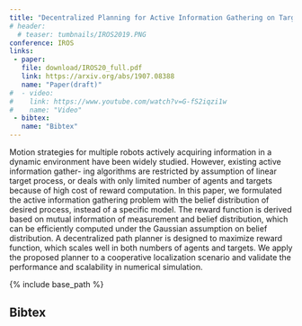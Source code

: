 ```yaml
---
title: "Decentralized Planning for Active Information Gathering on Targets with Probabilistic Model (Under Review)"
# header:
  # teaser: tumbnails/IROS2019.PNG
conference: IROS
links: 
 - paper: 
   file: download/IROS20_full.pdf
   link: https://arxiv.org/abs/1907.08388
   name: "Paper(draft)"
#  - video:
#    link: https://www.youtube.com/watch?v=G-fS2iqzi1w
#    name: "Video"
 - bibtex: 
   name: "Bibtex"
---
```


<!-- {% include youtubePlayer.html id="G-fS2iqzi1w" %} -->

Motion strategies for multiple robots actively acquiring information in a dynamic environment have been widely studied. However, existing active information gather- ing algorithms are restricted by assumption of linear target process, or deals with only limited number of agents and targets because of high cost of reward computation. In this paper, we formulated the active information gathering problem with the belief distribution of desired process, instead of a specific model. The reward function is derived based on mutual information of measurement and belief distribution, which can be efficiently computed under the Gaussian assumption on belief distribution. A decentralized path planner is designed to maximize reward function, which scales well in both numbers of agents and targets. We apply the proposed planner to a cooperative localization scenario and validate the performance and scalability in numerical simulation.

{% include base_path %}

## Bibtex <a id="bibtex"></a>
```
```
